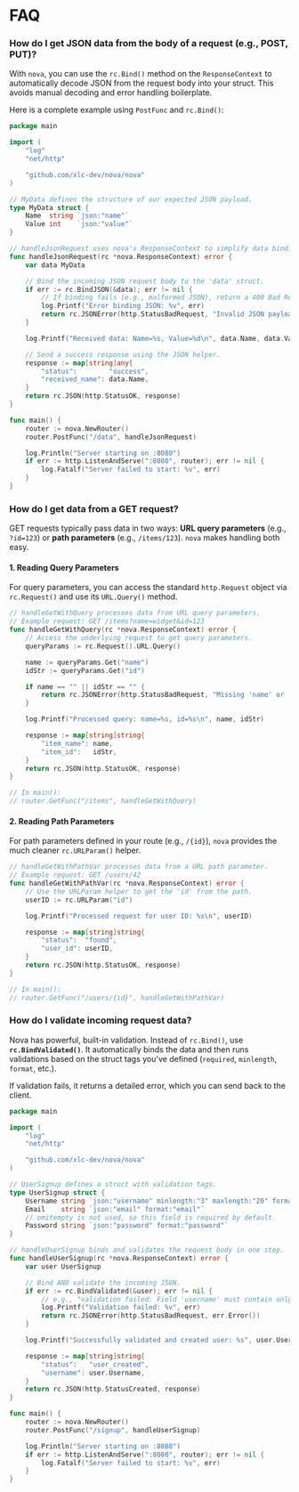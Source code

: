 # FAQ

### How do I get JSON data from the body of a request (e.g., POST, PUT)?

With `nova`, you can use the `rc.Bind()` method on the `ResponseContext` to automatically decode JSON from the request body into your struct. This avoids manual decoding and error handling boilerplate.

Here is a complete example using `PostFunc` and `rc.Bind()`:

```go
package main

import (
	"log"
	"net/http"

    "github.com/xlc-dev/nova/nova"
)

// MyData defines the structure of our expected JSON payload.
type MyData struct {
	Name  string `json:"name"`
	Value int    `json:"value"`
}

// handleJsonRequest uses nova's ResponseContext to simplify data binding and response.
func handleJsonRequest(rc *nova.ResponseContext) error {
	var data MyData

	// Bind the incoming JSON request body to the 'data' struct.
	if err := rc.BindJSON(&data); err != nil {
		// If binding fails (e.g., malformed JSON), return a 400 Bad Request.
        log.Printf("Error binding JSON: %v", err)
		return rc.JSONError(http.StatusBadRequest, "Invalid JSON payload")
	}

	log.Printf("Received data: Name=%s, Value=%d\n", data.Name, data.Value)

	// Send a success response using the JSON helper.
    response := map[string]any{
		"status":        "success",
		"received_name": data.Name,
	}
	return rc.JSON(http.StatusOK, response)
}

func main() {
	router := nova.NewRouter()
	router.PostFunc("/data", handleJsonRequest)

	log.Println("Server starting on :8080")
	if err := http.ListenAndServe(":8080", router); err != nil {
		log.Fatalf("Server failed to start: %v", err)
	}
}
```

### How do I get data from a GET request?

GET requests typically pass data in two ways: **URL query parameters** (e.g., `?id=123`) or **path parameters** (e.g., `/items/123`). `nova` makes handling both easy.

#### 1. Reading Query Parameters

For query parameters, you can access the standard `http.Request` object via `rc.Request()` and use its `URL.Query()` method.

```go
// handleGetWithQuery processes data from URL query parameters.
// Example request: GET /items?name=widget&id=123
func handleGetWithQuery(rc *nova.ResponseContext) error {
	// Access the underlying request to get query parameters.
	queryParams := rc.Request().URL.Query()

	name := queryParams.Get("name")
	idStr := queryParams.Get("id")

	if name == "" || idStr == "" {
		return rc.JSONError(http.StatusBadRequest, "Missing 'name' or 'id' query parameter")
	}

	log.Printf("Processed query: name=%s, id=%s\n", name, idStr)

	response := map[string]string{
		"item_name": name,
		"item_id":   idStr,
	}
	return rc.JSON(http.StatusOK, response)
}

// In main():
// router.GetFunc("/items", handleGetWithQuery)
```

#### 2. Reading Path Parameters

For path parameters defined in your route (e.g., `/{id}`), `nova` provides the much cleaner `rc.URLParam()` helper.

```go
// handleGetWithPathVar processes data from a URL path parameter.
// Example request: GET /users/42
func handleGetWithPathVar(rc *nova.ResponseContext) error {
	// Use the URLParam helper to get the 'id' from the path.
	userID := rc.URLParam("id")

	log.Printf("Processed request for user ID: %s\n", userID)

	response := map[string]string{
		"status":  "found",
		"user_id": userID,
	}
	return rc.JSON(http.StatusOK, response)
}

// In main():
// router.GetFunc("/users/{id}", handleGetWithPathVar)
```

### How do I validate incoming request data?

Nova has powerful, built-in validation. Instead of `rc.Bind()`, use **`rc.BindValidated()`**. It automatically binds the data and then runs validations based on the struct tags you've defined (`required`, `minlength`, `format`, etc.).

If validation fails, it returns a detailed error, which you can send back to the client.

```go
package main

import (
	"log"
	"net/http"

	"github.com/xlc-dev/nova/nova"
)

// UserSignup defines a struct with validation tags.
type UserSignup struct {
	Username string `json:"username" minlength:"3" maxlength:"20" format:"alphanumeric"`
	Email    string `json:"email" format:"email"`
	// omitempty is not used, so this field is required by default.
	Password string `json:"password" format:"password"`
}

// handleUserSignup binds and validates the request body in one step.
func handleUserSignup(rc *nova.ResponseContext) error {
	var user UserSignup

	// Bind AND validate the incoming JSON.
	if err := rc.BindValidated(&user); err != nil {
		// e.g., "validation failed: Field 'username' must contain only alphanumeric characters"
		log.Printf("Validation failed: %v", err)
		return rc.JSONError(http.StatusBadRequest, err.Error())
	}

	log.Printf("Successfully validated and created user: %s", user.Username)

	response := map[string]string{
		"status":   "user_created",
		"username": user.Username,
	}
	return rc.JSON(http.StatusCreated, response)
}

func main() {
	router := nova.NewRouter()
	router.PostFunc("/signup", handleUserSignup)

	log.Println("Server starting on :8080")
	if err := http.ListenAndServe(":8080", router); err != nil {
		log.Fatalf("Server failed to start: %v", err)
	}
}
```
